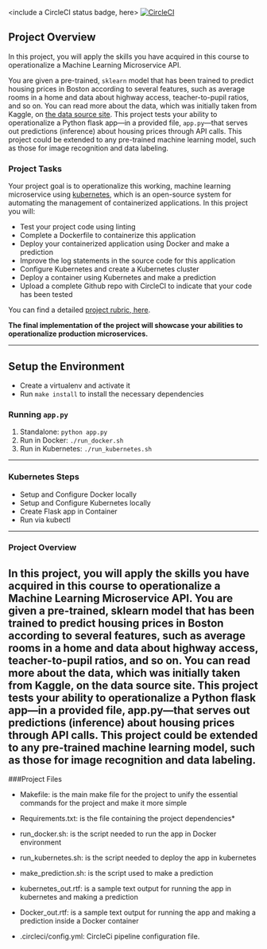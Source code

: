 <include a CircleCI status badge, here>
[![CircleCI](https://circleci.com/gh/Mohanadmahmoud98/Operationalize-Machine-Learning-Microservice-API/tree/main.svg?style=svg)](https://circleci.com/gh/Mohanadmahmoud98/Operationalize-Machine-Learning-Microservice-API/tree/main)

## Project Overview

In this project, you will apply the skills you have acquired in this course to operationalize a Machine Learning Microservice API. 

You are given a pre-trained, `sklearn` model that has been trained to predict housing prices in Boston according to several features, such as average rooms in a home and data about highway access, teacher-to-pupil ratios, and so on. You can read more about the data, which was initially taken from Kaggle, on [the data source site](https://www.kaggle.com/c/boston-housing). This project tests your ability to operationalize a Python flask app—in a provided file, `app.py`—that serves out predictions (inference) about housing prices through API calls. This project could be extended to any pre-trained machine learning model, such as those for image recognition and data labeling.

### Project Tasks

Your project goal is to operationalize this working, machine learning microservice using [kubernetes](https://kubernetes.io/), which is an open-source system for automating the management of containerized applications. In this project you will:
* Test your project code using linting
* Complete a Dockerfile to containerize this application
* Deploy your containerized application using Docker and make a prediction
* Improve the log statements in the source code for this application
* Configure Kubernetes and create a Kubernetes cluster
* Deploy a container using Kubernetes and make a prediction
* Upload a complete Github repo with CircleCI to indicate that your code has been tested

You can find a detailed [project rubric, here](https://review.udacity.com/#!/rubrics/2576/view).

**The final implementation of the project will showcase your abilities to operationalize production microservices.**

---

## Setup the Environment

* Create a virtualenv and activate it
* Run `make install` to install the necessary dependencies

### Running `app.py`

1. Standalone:  `python app.py`
2. Run in Docker:  `./run_docker.sh`
3. Run in Kubernetes:  `./run_kubernetes.sh`

---

### Kubernetes Steps

* Setup and Configure Docker locally
* Setup and Configure Kubernetes locally
* Create Flask app in Container
* Run via kubectl

---
### Project Overview
In this project, you will apply the skills you have acquired in this course to operationalize a Machine Learning Microservice API.
You are given a pre-trained, sklearn model that has been trained to predict housing prices in Boston according to several features, 
such as average rooms in a home and data about highway access, teacher-to-pupil ratios, and so on. You can read more about the data, 
which was initially taken from Kaggle, on the data source site. This project tests your ability to operationalize a Python flask app—in a 
provided file, app.py—that serves out predictions (inference) about housing prices through API calls. This project could be extended 
to any pre-trained machine learning model, such as those for image recognition and data labeling.
---

###Project Files
* Makefile: is the main make file for the project to unify the essential commands for the project and make it more simple

* Requirements.txt: is the file containing the project dependencies* 

* run_docker.sh: is the script needed to run the app in Docker environment

* run_kubernetes.sh: is the script needed to deploy the app in kubernetes

* make_prediction.sh: is the script used to make a prediction

* kubernetes_out.rtf: is a sample text output for running the app in kubernetes and making a prediction

* Docker_out.rtf: is a sample text output for running the app and making a prediction inside a Docker container

* .circleci/config.yml: CircleCi pipeline configuration file.